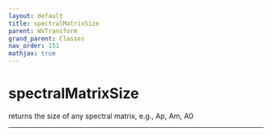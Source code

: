 ```yaml
---
layout: default
title: spectralMatrixSize
parent: WVTransform
grand_parent: Classes
nav_order: 151
mathjax: true
---
```


#  spectralMatrixSize

returns the size of any spectral matrix, e.g., Ap, Am, A0


---


